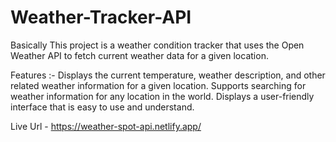 # Weather-Tracker-API
Basically This project is a weather condition tracker that uses the Open Weather API to fetch current weather data for a given location.

Features :-
Displays the current temperature, weather description, and other related weather information for a given location.
Supports searching for weather information for any location in the world.
Displays a user-friendly interface that is easy to use and understand.

Live Url  - https://weather-spot-api.netlify.app/
